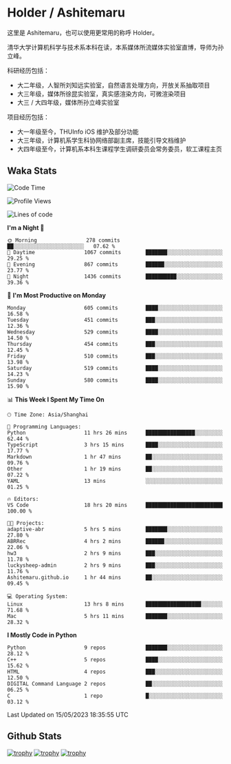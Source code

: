 # Holder / Ashitemaru

这里是 Ashitemaru，也可以使用更常用的称呼 Holder。

清华大学计算机科学与技术系本科在读，本系媒体所流媒体实验室直博，导师为孙立峰。

科研经历包括：

- 大二年级，人智所刘知远实验室，自然语言处理方向，开放关系抽取项目
- 大三年级，媒体所徐昆实验室，真实感渲染方向，可微渲染项目
- 大三 / 大四年级，媒体所孙立峰实验室

项目经历包括：

- 大一年级至今，THUInfo iOS 维护及部分功能
- 大三年级，计算机系学生科协网络部副主席，技能引导文档维护
- 大四年级至今，计算机系本科生课程学生调研委员会常务委员，软工课程主页

## Waka Stats

<!--START_SECTION:waka-->
![Code Time](http://img.shields.io/badge/Code%20Time-835%20hrs%2015%20mins-blue)

![Profile Views](http://img.shields.io/badge/Profile%20Views-6-blue)

![Lines of code](https://img.shields.io/badge/From%20Hello%20World%20I%27ve%20Written-2.3%20million%20lines%20of%20code-blue)

**I'm a Night 🦉** 

```text
🌞 Morning                278 commits         ██░░░░░░░░░░░░░░░░░░░░░░░   07.62 % 
🌆 Daytime                1067 commits        ███████░░░░░░░░░░░░░░░░░░   29.25 % 
🌃 Evening                867 commits         ██████░░░░░░░░░░░░░░░░░░░   23.77 % 
🌙 Night                  1436 commits        ██████████░░░░░░░░░░░░░░░   39.36 % 
```
📅 **I'm Most Productive on Monday** 

```text
Monday                   605 commits         ████░░░░░░░░░░░░░░░░░░░░░   16.58 % 
Tuesday                  451 commits         ███░░░░░░░░░░░░░░░░░░░░░░   12.36 % 
Wednesday                529 commits         ████░░░░░░░░░░░░░░░░░░░░░   14.50 % 
Thursday                 454 commits         ███░░░░░░░░░░░░░░░░░░░░░░   12.45 % 
Friday                   510 commits         ███░░░░░░░░░░░░░░░░░░░░░░   13.98 % 
Saturday                 519 commits         ████░░░░░░░░░░░░░░░░░░░░░   14.23 % 
Sunday                   580 commits         ████░░░░░░░░░░░░░░░░░░░░░   15.90 % 
```


📊 **This Week I Spent My Time On** 

```text
🕑︎ Time Zone: Asia/Shanghai

💬 Programming Languages: 
Python                   11 hrs 26 mins      ████████████████░░░░░░░░░   62.44 % 
TypeScript               3 hrs 15 mins       ████░░░░░░░░░░░░░░░░░░░░░   17.77 % 
Markdown                 1 hr 47 mins        ██░░░░░░░░░░░░░░░░░░░░░░░   09.76 % 
Other                    1 hr 19 mins        ██░░░░░░░░░░░░░░░░░░░░░░░   07.22 % 
YAML                     13 mins             ░░░░░░░░░░░░░░░░░░░░░░░░░   01.25 % 

🔥 Editors: 
VS Code                  18 hrs 20 mins      █████████████████████████   100.00 % 

🐱‍💻 Projects: 
adaptive-abr             5 hrs 5 mins        ███████░░░░░░░░░░░░░░░░░░   27.80 % 
ABRRec                   4 hrs 2 mins        ██████░░░░░░░░░░░░░░░░░░░   22.06 % 
hw3                      2 hrs 9 mins        ███░░░░░░░░░░░░░░░░░░░░░░   11.78 % 
luckysheep-admin         2 hrs 9 mins        ███░░░░░░░░░░░░░░░░░░░░░░   11.76 % 
Ashitemaru.github.io     1 hr 44 mins        ██░░░░░░░░░░░░░░░░░░░░░░░   09.45 % 

💻 Operating System: 
Linux                    13 hrs 8 mins       ██████████████████░░░░░░░   71.68 % 
Mac                      5 hrs 11 mins       ███████░░░░░░░░░░░░░░░░░░   28.32 % 
```

**I Mostly Code in Python** 

```text
Python                   9 repos             ███████░░░░░░░░░░░░░░░░░░   28.12 % 
C++                      5 repos             ████░░░░░░░░░░░░░░░░░░░░░   15.62 % 
HTML                     4 repos             ███░░░░░░░░░░░░░░░░░░░░░░   12.50 % 
DIGITAL Command Language 2 repos             ██░░░░░░░░░░░░░░░░░░░░░░░   06.25 % 
C                        1 repo              █░░░░░░░░░░░░░░░░░░░░░░░░   03.12 % 
```




 Last Updated on 15/05/2023 18:35:55 UTC
<!--END_SECTION:waka-->

## Github Stats

[![trophy](https://github-profile-trophy.vercel.app/?username=Ashitemaru&column=7)](https://github.com/Ashitemaru)
[![trophy](https://github-readme-stats.vercel.app/api?username=Ashitemaru&show_icons=true&include_all_commits=true)](https://github.com/Ashitemaru)
[![trophy](https://github-readme-stats.vercel.app/api/top-langs/?username=Ashitemaru&layout=compact)](https://github.com/Ashitemaru)

<!--
**Ashitemaru/Ashitemaru** is a ✨ _special_ ✨ repository because its `README.md` (this file) appears on your GitHub profile.

Here are some ideas to get you started:

- 🔭 I’m currently working on ...
- 🌱 I’m currently learning ...
- 👯 I’m looking to collaborate on ...
- 🤔 I’m looking for help with ...
- 💬 Ask me about ...
- 📫 How to reach me: ...
- 😄 Pronouns: ...
- ⚡ Fun fact: ...
-->

